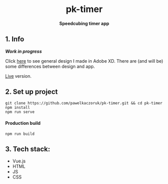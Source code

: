 <h1 align="center">pk-timer</h1>
<h4 align="center">Speedcubing timer app</h4>

## 1. Info
***Work in progress***

Click [here](https://xd.adobe.com/view/aec3196b-0c2d-4840-6775-acf12b7a4518-d8f2/) to see general design I made in Adobe XD. There are (and will be) some differences between design and app.

[Live](https://tender-franklin-d70598.netlify.com/) version.

## 2. Set up project
    git clone https://github.com/pawelkaczoruk/pk-timer.git && cd pk-timer
    npm install
    npm run serve
    
#### Production build
    npm run build

## 3. Tech stack:
* Vue.js
* HTML
* JS
* CSS
